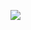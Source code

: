 <img src="https://capsule-render.vercel.app/api?type=waving&color=auto&height=300&section=header&text=Yu-jeong
Kim%20render&fontSize=90" />
